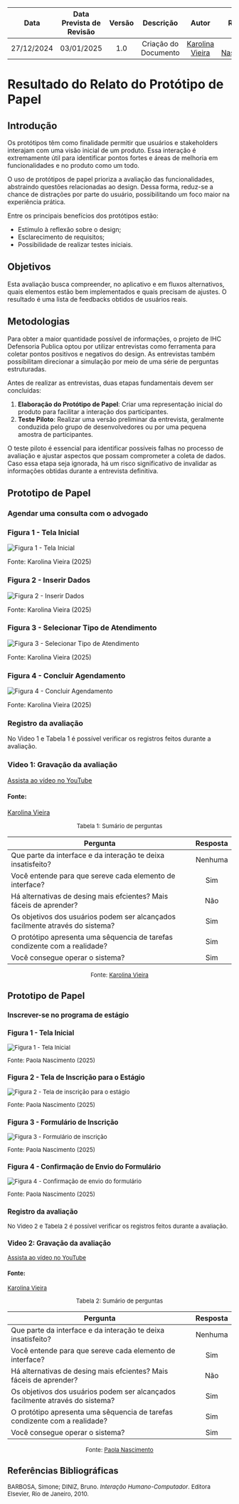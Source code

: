 |    **Data**    | **Data Prevista de Revisão** | **Versão** |        **Descrição**        |                 **Autor**                 |                **Revisor**                 |
|:--------------:|:---------------------------:|:----------:|:---------------------------:|:-----------------------------------------:|:------------------------------------------:|
|  27/12/2024    |        03/01/2025          |    1.0     |     Criação do Documento     | [Karolina Vieira](https://github.com/Karolina91) |  [Paola Nascimento](https://github.com/paolaalim) |

# Resultado do Relato do Protótipo de Papel  

## Introdução  

Os protótipos têm como finalidade permitir que usuários e stakeholders interajam com uma visão inicial de um produto. Essa interação é extremamente útil para identificar pontos fortes e áreas de melhoria em funcionalidades e no produto como um todo.  

O uso de protótipos de papel prioriza a avaliação das funcionalidades, abstraindo questões relacionadas ao design. Dessa forma, reduz-se a chance de distrações por parte do usuário, possibilitando um foco maior na experiência prática.  

Entre os principais benefícios dos protótipos estão:  
- Estímulo à reflexão sobre o design;  
- Esclarecimento de requisitos;  
- Possibilidade de realizar testes iniciais.  

## Objetivos  

Esta avaliação busca compreender, no aplicativo e em fluxos alternativos, quais elementos estão bem implementados e quais precisam de ajustes. O resultado é uma lista de feedbacks obtidos de usuários reais.  

## Metodologias  

Para obter a maior quantidade possível de informações, o projeto de IHC Defensoria Publica optou por utilizar entrevistas como ferramenta para coletar pontos positivos e negativos do design. As entrevistas também possibilitam direcionar a simulação por meio de uma série de perguntas estruturadas.  

Antes de realizar as entrevistas, duas etapas fundamentais devem ser concluídas:  
1. **Elaboração do Protótipo de Papel**: Criar uma representação inicial do produto para facilitar a interação dos participantes.  
2. **Teste Piloto**: Realizar uma versão preliminar da entrevista, geralmente conduzida pelo grupo de desenvolvedores ou por uma pequena amostra de participantes.  

O teste piloto é essencial para identificar possíveis falhas no processo de avaliação e ajustar aspectos que possam comprometer a coleta de dados. Caso essa etapa seja ignorada, há um risco significativo de invalidar as informações obtidas durante a entrevista definitiva.  

## Prototipo de Papel

### Agendar uma consulta com o advogado 

### Figura 1 - Tela Inicial
![Figura 1 - Tela Inicial](../assets/images/dpdf%201.jpg)
<figcaption>Fonte: Karolina Vieira (2025)</figcaption>

### Figura 2 - Inserir Dados
![Figura 2 - Inserir Dados](../assets/images/protoripo2.jpg)
<figcaption>Fonte: Karolina Vieira (2025)</figcaption>

### Figura 3 - Selecionar Tipo de Atendimento
![Figura 3 - Selecionar Tipo de Atendimento](../assets/images/protoripo3.jpg)
<figcaption>Fonte: Karolina Vieira (2025)</figcaption>

### Figura 4 - Concluir Agendamento
![Figura 4 - Concluir Agendamento](../assets/images/protoripo4.jpg)
<figcaption>Fonte: Karolina Vieira (2025)</figcaption>

### Registro da avaliação

No Video 1 e Tabela 1 é possível verificar os registros feitos durante a avaliação.
### Video 1: Gravação da avaliação

[Assista ao vídeo no YouTube](https://youtu.be/AADIGSBnepk)

#### Fonte:
[Karolina Vieira](https://github.com/Karolina91)

<font size="2"><p style="text-align: center">Tabela 1: Sumário de perguntas</p></font>

| Pergunta                                                                                                      | Resposta |
| ------------------------------------------------------------------------------------------------------------- | :------: |
| Que parte da interface e da interação te deixa insatisfeito?|Nenhuma                           
| Você entende para que sereve cada elemento de interface?  | Sim|
| Há alternativas de desing mais efcientes? Mais fáceis de aprender? |Não|
| Os objetivos dos usuários podem ser alcançados facilmente através do sistema?|Sim
| O protótipo apresenta uma sêquencia de tarefas condizente com a realidade? |Sim|
| Você consegue operar o sistema?| Sim|

<font size="2"><p style="text-align: center">Fonte:
[ Karolina Vieira](https://github.com/Karolina91)


## Prototipo de Papel

### Inscrever-se no programa de estágio 

### Figura 1 - Tela Inicial
![Figura 1 - Tela Inicial](../assets/images/telainicial.jpg)
<figcaption>Fonte: Paola Nascimento (2025)</figcaption>

### Figura 2 - Tela de Inscrição para o Estágio
![Figura 2 - Tela de inscrição para o estágio](../assets/images/estagioremunerado.jpg)
<figcaption>Fonte: Paola Nascimento (2025)</figcaption>

### Figura 3 - Formulário de Inscrição
![Figura 3 - Formulário de inscrição](../assets/images/formulario.jpg)
<figcaption>Fonte: Paola Nascimento (2025)</figcaption>

### Figura 4 - Confirmação de Envio do Formulário
![Figura 4 - Confirmação de envio do formulário](../assets/images/confirmacao.jpg)
<figcaption>Fonte: Paola Nascimento (2025)</figcaption>

### Registro da avaliação

No Video 2 e Tabela 2 é possível verificar os registros feitos durante a avaliação.
### Video 2: Gravação da avaliação

[Assista ao vídeo no YouTube](https://youtu.be/0BaKN-wVO3Y)

#### Fonte:
[Karolina Vieira](https://github.com/Karolina91)

<font size="2"><p style="text-align: center">Tabela 2: Sumário de perguntas</p></font>

| Pergunta                                                                                                      | Resposta |
| ------------------------------------------------------------------------------------------------------------- | :------: |
| Que parte da interface e da interação te deixa insatisfeito?|Nenhuma                           
| Você entende para que sereve cada elemento de interface?  | Sim|
| Há alternativas de desing mais efcientes? Mais fáceis de aprender? |Não|
| Os objetivos dos usuários podem ser alcançados facilmente através do sistema?|Sim
| O protótipo apresenta uma sêquencia de tarefas condizente com a realidade? |Sim|
| Você consegue operar o sistema?| Sim|

<font size="2"><p style="text-align: center">Fonte:
[Paola Nascimento](https://github.com/paolaalim)






## Referências Bibliográficas
BARBOSA, Simone; DINIZ, Bruno. *Interação Humano-Computador*. Editora Elsevier, Rio de Janeiro, 2010.